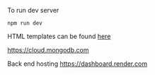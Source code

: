 To run dev server

```
npm run dev
```

HTML templates can be found [here](https://github.com/LearnWebCode/react-course)

https://cloud.mongodb.com

Back end hosting https://dashboard.render.com
